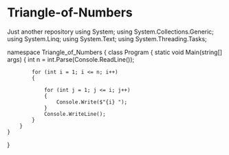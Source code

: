 # Triangle-of-Numbers
Just another repository
using System;
using System.Collections.Generic;
using System.Linq;
using System.Text;
using System.Threading.Tasks;

namespace Triangle_of_Numbers
{
    class Program
    {
        static void Main(string[] args)
        {
            int n = int.Parse(Console.ReadLine());

            for (int i = 1; i <= n; i++)
            {
                
                for (int j = 1; j <= i; j++)
                {
                    Console.Write($"{i} ");
                }
                Console.WriteLine();
            }
        }
    }
}
